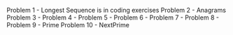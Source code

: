 Problem 1 - Longest Sequence is in coding exercises
Problem 2 - Anagrams
Problem 3 -
Problem 4 -
Problem 5 -
Problem 6 -
Problem 7 -
Problem 8 -
Problem 9 - Prime
Problem 10 - NextPrime
